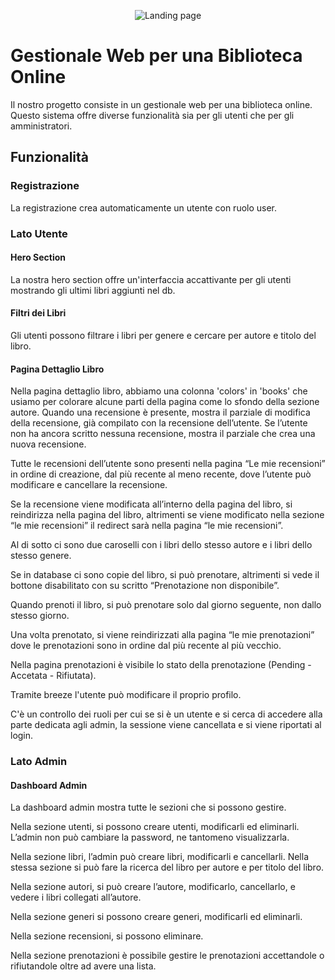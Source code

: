 <p align="center">
  <img src="https://i.postimg.cc/d31Nsx7k/chrome-WUn5b-Z9-TGr.jpg" alt="Landing page"/>
</p>

# Gestionale Web per una Biblioteca Online

Il nostro progetto consiste in un gestionale web per una biblioteca online. Questo sistema offre diverse funzionalità sia per gli utenti che per gli amministratori.

## Funzionalità

### Registrazione
La registrazione crea automaticamente un utente con ruolo user.

### Lato Utente

#### Hero Section
La nostra hero section offre un'interfaccia accattivante per gli utenti mostrando gli ultimi libri aggiunti nel db.

#### Filtri dei Libri
Gli utenti possono filtrare i libri per genere e cercare per autore e titolo del libro.

#### Pagina Dettaglio Libro
Nella pagina dettaglio libro, abbiamo una colonna 'colors' in 'books' che usiamo per colorare alcune parti della pagina come lo sfondo della sezione autore. Quando una recensione è presente, mostra il parziale di modifica della recensione, già compilato con la recensione dell’utente. Se l’utente non ha ancora scritto nessuna recensione, mostra il parziale che crea una nuova recensione.

Tutte le recensioni dell’utente sono presenti nella pagina “Le mie recensioni” in ordine di creazione, dal più recente al meno recente, dove l’utente può modificare e cancellare la recensione.

Se la recensione viene modificata all’interno della pagina del libro, si reindirizza nella pagina del libro, altrimenti se viene modificato nella sezione “le mie recensioni” il redirect sarà nella pagina “le mie recensioni”.

Al di sotto ci sono due caroselli con i libri dello stesso autore e i libri dello stesso genere.

Se in database ci sono copie del libro, si può prenotare, altrimenti si vede il bottone disabilitato con su scritto “Prenotazione non disponibile”.

Quando prenoti il libro, si può prenotare solo dal giorno seguente, non dallo stesso giorno.

Una volta prenotato, si viene reindirizzati alla pagina “le mie prenotazioni” dove le prenotazioni sono in ordine dal più recente al più vecchio.

Nella pagina prenotazioni è visibile lo stato della prenotazione (Pending - Accetata - Rifiutata).

Tramite breeze l'utente può modificare il proprio profilo.

C'è un controllo dei ruoli per cui se si è un utente e si cerca di accedere alla parte dedicata agli admin, la sessione viene cancellata e si viene riportati al login.

### Lato Admin

#### Dashboard Admin
La dashboard admin mostra tutte le sezioni che si possono gestire.

Nella sezione utenti, si possono creare utenti, modificarli ed eliminarli. L’admin non può cambiare la password, ne tantomeno visualizzarla.

Nella sezione libri, l’admin può creare libri, modificarli e cancellarli. Nella stessa sezione si può fare la ricerca del libro per autore e per titolo del libro.

Nella sezione autori, si può creare l’autore, modificarlo, cancellarlo, e vedere i libri collegati all’autore.

Nella sezione generi si possono creare generi, modificarli ed eliminarli.

Nella sezione recensioni, si possono eliminare.

Nella sezione prenotazioni è possibile gestire le prenotazioni accettandole o rifiutandole oltre ad avere una lista.
